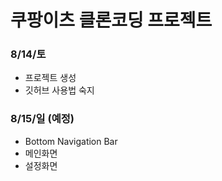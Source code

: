 # 쿠팡이츠 클론코딩 프로젝트

### 8/14/토
- 프로젝트 생성
- 깃허브 사용법 숙지

### 8/15/일 (예정)
- Bottom Navigation Bar
- 메인화면
- 설정화면
